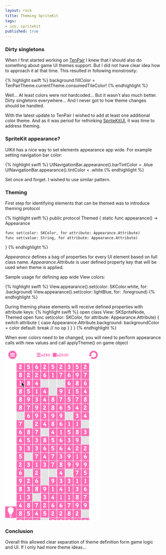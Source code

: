 ```yaml
---
layout: rock
title: Theming SpriteKit
tags:
- ios, spritekit
published: true
---
```


### Dirty singletons

When I first started working on [TenPair][1] I knew that I should also do something about game UI themes support. But I did not have clear idea how to approach it at that time. This resulted in following monstrosity:

{% highlight swift %}
 background.fillColor = TenPairTheme.currentTheme.consumedTileColor!
{% endhighlight %}

Well... At least colors were not hardcoded... But it wasn't also much better. Dirty singletons everywhere... And I never got to how theme changes should be handled.

With the latest update to TenPair I wished to add at least one additional color theme. And as it was period for rethinking [SpriteKitUI][2], it was time to address theming.

### SpriteKit appearance?

UIKit has a nice way to set elements appearance app wide. For example setting navigation bar color:

{% highlight swift %}
UINavigationBar.appearance().barTintColor = .blue
UINavigationBar.appearance().tintColor = .white
{% endhighlight %}

Set once and forget. I wished to use similar pattern.

### Theming

First step for identifying elements that can be themed was to introduce theming protocol

{% highlight swift %}
public protocol Themed {
    static func appearance() -> Appearance
    
    func set(color: SKColor, for attribute: Appearance.Attribute)
    func set(value: String, for attribute: Appearance.Attribute)
}
{% endhighlight  %}

*Appearance* defines a bag of properties for every UI element based on full class name. *Appearance.Attribute* is user defined property key that will be used when theme is applied.

Sample usage for defining app wide View colors: 

{% highlight swift %}
View.appearance().set(color: SKColor.white, for: .background)
View.appearance().set(color: lightBlue, for: .foreground)
{% endhighlight %}

During theming phase elements will receive defined properties with attribute keys:
{% highlight swift %}
open class View: SKSpriteNode, Themed
    open func set(color: SKColor, for attribute: Appearance.Attribute) {
        switch attribute {
        case Appearance.Attribute.background:
            backgroundColor = color
        default:
            break // no op
        }
    }
}
{% endhighlight %}

When ever colors need to be changed, you will need to perform appearance calls with new values and call applyTheme() on game object

![Theme demo](/images/themed/Themed.gif)

### Conclusion

Overall this allowed clear separation of theme definition form game logic and UI. If I only had more theme ideas...

<a href="https://itunes.apple.com/app/tenpair-the-game-of-numbers/id837173458?mt=8&at=1000lmKH" style="display:inline-block;overflow:hidden;background:url(//linkmaker.itunes.apple.com/assets/shared/badges/en-us/appstore-lrg.svg) no-repeat;width:135px;height:40px;background-size:contain;"></a>

[1]: https://github.com/coodly/ios-ten-pair
[2]: https://github.com/coodly/SpriteKitUI
